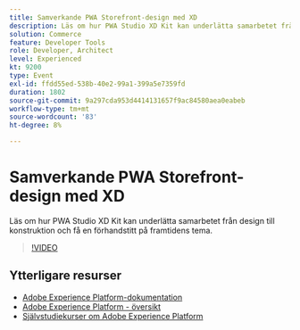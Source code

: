 ```yaml
---
title: Samverkande PWA Storefront-design med XD
description: Läs om hur PWA Studio XD Kit kan underlätta samarbetet från design till konstruktion och få en förhandstitt på framtidens tema.
solution: Commerce
feature: Developer Tools
role: Developer, Architect
level: Experienced
kt: 9200
type: Event
exl-id: ffdd55ed-538b-40e2-99a1-399a5e7359fd
duration: 1802
source-git-commit: 9a297cda953d4414131657f9ac84580aea0eabeb
workflow-type: tm+mt
source-wordcount: '83'
ht-degree: 8%

---
```


# Samverkande PWA Storefront-design med XD

Läs om hur PWA Studio XD Kit kan underlätta samarbetet från design till konstruktion och få en förhandstitt på framtidens tema.

>[!VIDEO](https://video.tv.adobe.com/v/337725/?quality=12&learn=on&hidetitle=true)

## Ytterligare resurser

- [Adobe Experience Platform-dokumentation](https://experienceleague.adobe.com/docs/experience-platform.html)
- [Adobe Experience Platform - översikt](https://experienceleague.adobe.com/docs/experience-platform/landing/home.html)
- [Självstudiekurser om Adobe Experience Platform](https://experienceleague.adobe.com/docs/platform-learn/tutorials/overview.html?lang=sv)
